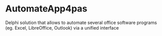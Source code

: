 # AutomateApp4pas
Delphi solution that allows to automate several office software programs (eg. Excel, LibreOffice, Outlook) via a unified interface
